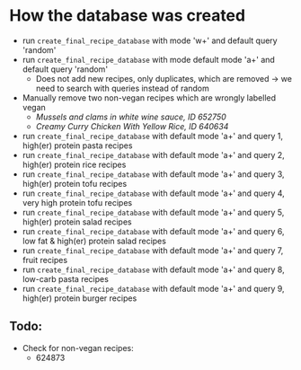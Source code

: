# How the database was created

* run ```create_final_recipe_database``` with mode 'w+' and default query 'random'
* run ```create_final_recipe_database``` with mode default mode 'a+' and default query 'random'
  * Does not add new recipes, only duplicates, which are removed  -> we need to search with queries instead of random
* Manually remove two non-vegan recipes which are wrongly labelled vegan
  * *Mussels and clams in white wine sauce, ID 652750*
  * *Creamy Curry Chicken With Yellow Rice, ID 640634*
* run ```create_final_recipe_database``` with default mode 'a+' and query 1, high(er) protein pasta recipes
* run ```create_final_recipe_database``` with default mode 'a+' and query 2, high(er) protein rice recipes
* run ```create_final_recipe_database``` with default mode 'a+' and query 3, high(er) protein tofu recipes
* run ```create_final_recipe_database``` with default mode 'a+' and query 4, very high protein tofu recipes
* run ```create_final_recipe_database``` with default mode 'a+' and query 5, high(er) protein salad recipes
* run ```create_final_recipe_database``` with default mode 'a+' and query 6, low fat & high(er) protein salad recipes
* run ```create_final_recipe_database``` with default mode 'a+' and query 7, fruit recipes
* run ```create_final_recipe_database``` with default mode 'a+' and query 8, low-carb pasta recipes
* run ```create_final_recipe_database``` with default mode 'a+' and query 9, high(er) protein burger recipes


## Todo:
* Check for non-vegan recipes:
  * 624873